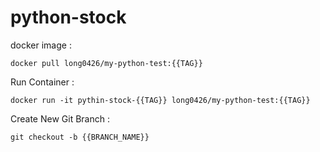 # python-stock

docker image :
```
docker pull long0426/my-python-test:{{TAG}}
```


Run Container :
```
docker run -it pythin-stock-{{TAG}} long0426/my-python-test:{{TAG}}
```


Create New Git Branch :
```
git checkout -b {{BRANCH_NAME}}
```